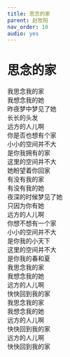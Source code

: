 ```yaml
---
title: 思念的家
parent: 赵牧阳
nav_order: 10
audio: yes
---
```


# 思念的家

我思念我的家  
我想念我的她  
昨夜梦中梦见了她  
长长的头发  
远方的人儿啊  
你是否也想有个家  
小小的空间并不大  
是你我拥有的家  
这里的空间并不大  
她盼望着你回家  
有没有我的家  
有没有我的她  
夜深的时候梦见了她  
只因为你有她  
远方的人儿啊  
你想不想有一个家  
小小的空间并不大  
是你我的小天下  
这里的空间并不大  
是你我的春和夏  
我思念我的家  
我想念我的她  
远方的人儿啊  
快快回到我的家  
我思念我的家  
我想念我的她  
远方的人儿啊  
快快回到我的家  
远方的人儿啊  
快快回到我的家